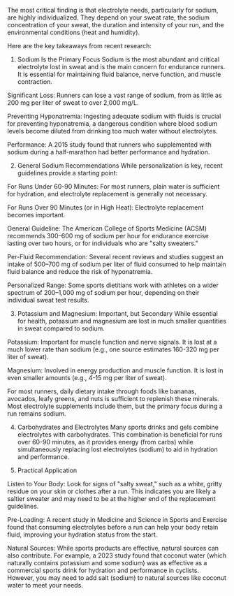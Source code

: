 The most critical finding is that electrolyte needs, particularly for sodium, are highly individualized. They depend on your sweat rate, the sodium concentration of your sweat, the duration and intensity of your run, and the environmental conditions (heat and humidity).


Here are the key takeaways from recent research:

1. Sodium Is the Primary Focus
Sodium is the most abundant and critical electrolyte lost in sweat and is the main concern for endurance runners. It is essential for maintaining fluid balance, nerve function, and muscle contraction.


Significant Loss: Runners can lose a vast range of sodium, from as little as 200 mg per liter of sweat to over 2,000 mg/L.

Preventing Hyponatremia: Ingesting adequate sodium with fluids is crucial for preventing hyponatremia, a dangerous condition where blood sodium levels become diluted from drinking too much water without electrolytes.

Performance: A 2015 study found that runners who supplemented with sodium during a half-marathon had better performance and hydration.

2. General Sodium Recommendations
While personalization is key, recent guidelines provide a starting point:

For Runs Under 60-90 Minutes: For most runners, plain water is sufficient for hydration, and electrolyte replacement is generally not necessary.

For Runs Over 90 Minutes (or in High Heat): Electrolyte replacement becomes important.

General Guideline: The American College of Sports Medicine (ACSM) recommends 300–600 mg of sodium per hour for endurance exercise lasting over two hours, or for individuals who are "salty sweaters."

Per-Fluid Recommendation: Several recent reviews and studies suggest an intake of 500–700 mg of sodium per liter of fluid consumed to help maintain fluid balance and reduce the risk of hyponatremia.

Personalized Range: Some sports dietitians work with athletes on a wider spectrum of 200–1,000 mg of sodium per hour, depending on their individual sweat test results.

3. Potassium and Magnesium: Important, but Secondary
While essential for health, potassium and magnesium are lost in much smaller quantities in sweat compared to sodium.

Potassium: Important for muscle function and nerve signals. It is lost at a much lower rate than sodium (e.g., one source estimates 160-320 mg per liter of sweat).

Magnesium: Involved in energy production and muscle function. It is lost in even smaller amounts (e.g., 4-15 mg per liter of sweat).

For most runners, daily dietary intake through foods like bananas, avocados, leafy greens, and nuts is sufficient to replenish these minerals. Most electrolyte supplements include them, but the primary focus during a run remains sodium.

4. Carbohydrates and Electrolytes
Many sports drinks and gels combine electrolytes with carbohydrates. This combination is beneficial for runs over 60-90 minutes, as it provides energy (from carbs) while simultaneously replacing lost electrolytes (sodium) to aid in hydration and performance.

5. Practical Application

Listen to Your Body: Look for signs of "salty sweat," such as a white, gritty residue on your skin or clothes after a run. This indicates you are likely a saltier sweater and may need to be at the higher end of the replacement guidelines.

Pre-Loading: A recent study in Medicine and Science in Sports and Exercise found that consuming electrolytes before a run can help your body retain fluid, improving your hydration status from the start.

Natural Sources: While sports products are effective, natural sources can also contribute. For example, a 2023 study found that coconut water (which naturally contains potassium and some sodium) was as effective as a commercial sports drink for hydration and performance in cyclists. However, you may need to add salt (sodium) to natural sources like coconut water to meet your needs.
